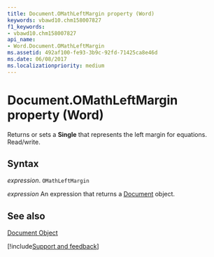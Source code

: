 ```yaml
---
title: Document.OMathLeftMargin property (Word)
keywords: vbawd10.chm158007827
f1_keywords:
- vbawd10.chm158007827
api_name:
- Word.Document.OMathLeftMargin
ms.assetid: 492af100-fe93-3b9c-92fd-71425ca8e46d
ms.date: 06/08/2017
ms.localizationpriority: medium
---
```



# Document.OMathLeftMargin property (Word)

Returns or sets a **Single** that represents the left margin for equations. Read/write.


## Syntax

_expression_. `OMathLeftMargin`

 _expression_ An expression that returns a [Document](./Word.Document.md) object.


## See also


[Document Object](Word.Document.md)

[!include[Support and feedback](~/includes/feedback-boilerplate.md)]
